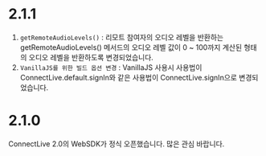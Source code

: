 # 2.1.1
1. `getRemoteAudioLevels()` : 리모트 참여자의 오디오 레벨을 반환하는 getRemoteAudioLevels() 메서드의 오디오 레벨 값이 0 ~ 100까지 계산된 형태의 오디오 레벨을 반환하도록 변경되었습니다.
2. `VanillaJS를 위한 빌드 옵션 변경` : VanillaJS 사용시 사용법이 ConnectLive.default.signIn와 같은 사용법이 ConnectLive.signIn으로 변경되었습니다.

# 2.1.0
ConnectLive 2.0의 WebSDK가 정식 오픈했습니다. 많은 관심 바랍니다.